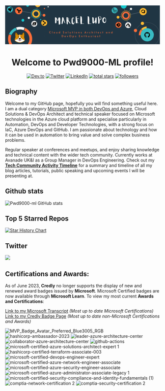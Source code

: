 ![Main](master.gif)

<h1 align="center">
  Welcome to Pwd9000-ML profile!
</h1>

<p align="center">
  <a href="https://dev.to/pwd9000/my-tech-community-activity-timeline-57lf">
    <img alt="Dev.to" title="Dev.to Blog" src="https://img.shields.io/badge/-DEV.TO%20BLOG-0A0A0A?style=for-the-badge&logo=devdotto&logoColor=white"></a>
  <a href="https://twitter.com/pwd9000?ref_src=twsrc%5Etfw">
    <img alt="Twitter" title="Twitter" src="https://img.shields.io/twitter/follow/Pwd9000?color=lightblue&label=%40pwd9000&logo=twitter&logoColor=white&style=for-the-badge"></a>
  <a href="https://www.linkedin.com/in/marcel-l-61b0a96b">
    <img alt="LinkedIn" title="LinkedIn" src="https://img.shields.io/badge/-Marcel%20Lupo-blue?style=for-the-badge&logo=Linkedin&logoColor=white/"></a>
  <a href="https://github.com/pwd9000-ML?tab=repositories&sort=stargazers">
    <img alt="total stars" title="Total stars on GitHub" src="https://img.shields.io/github/stars/Pwd9000-ML?logo=github&logoColor=white&style=for-the-badge"/></a>
  <a href="https://github.com/Pwd9000-ML?tab=followers">
    <img alt="followers" title="Follow me on Github" src="https://img.shields.io/github/followers/Pwd9000-ML?style=for-the-badge&logo=github&logoColor=white"/></a>
</p>

## Biography

Welcome to my GitHub page, hopefully you will find something useful here.  
I am a dual category [Microsoft MVP in both DevOps and Azure](https://mvp.microsoft.com/en-us/PublicProfile/5004771?fullName=Marcel%20Lupo), Cloud Solutions & DevOps Architect and technical speaker focused on Microsoft technologies in the Azure cloud platform and specialise particularly in Automation, DevOps and Developer Technologies, with a strong focus on IaC, Azure DevOps and GitHub.
I am passionate about technology and how it can be used in automation to bring value and solve complex business problems.

Regular speaker at conferences and meetups, and enjoy sharing knowledge and technical content with the wider tech community. Currently works at Avanade UK&I as a Group Manager in DevOps Engineering.
Check out my **[Tech Community Activity Timeline](https://dev.to/pwd9000/my-tech-community-activity-timeline-57lf)** for a summary and timeline of all my blog articles, tutorials, public speaking and upcoming events I will be presenting at.  

## Github stats

![Pwd9000-ml GitHub stats](https://github-readme-stats-sigma-five.vercel.app/api?username=Pwd9000-ML&theme=vue-dark&show_icons=true) 

## Top 5 Starred Repos

[![Star History Chart](https://api.star-history.com/svg?repos=Pwd9000-ML/Azure-Terraform-Deployments,Pwd9000-ML/docker-github-runner-linux,Pwd9000-ML/blog-devto,Pwd9000-ML/terraform-azurerm-openai-private-chatgpt,Pwd9000-ML/terraform-azurerm-sonarqube-aci&type=Timeline)](https://star-history.com/#Pwd9000-ML/Azure-Terraform-Deployments&Pwd9000-ML/docker-github-runner-linux&Pwd9000-ML/blog-devto&Pwd9000-ML/terraform-azurerm-openai-private-chatgpt&Pwd9000-ML/terraform-azurerm-sonarqube-aci&Timeline)  

## Twitter

[<img src="https://img.shields.io/badge/-Follow-blue?style=for-the-badge&logo=twitter&logoColor=white"/>](https://twitter.com/pwd9000?ref_src=twsrc%5Etfw")  

## Certifications and Awards:

As of June 2023, **Credly** no longer supports the display of new and renewed award badges issued by **Microsoft**. Microsoft Certified badges are now available through **Microsoft Learn**. To view my most current **Awards and Certifications**:  

[Link to my Microsoft Transcript](https://learn.microsoft.com/users/marcellupo-3925/transcript/vn6ypi32myy90rg/?wt.mc_id=DT-MVP-5004771/?tab=credentials-tab) _(Most up to date Microsoft Certifications)_
[Link to my Credly Badge Page](https://www.credly.com/users/marcel-lupo/badges) _(Most up to date non-Microsoft Certifications and Awards)_

![MVP_Badge_Avatar_Preferred_Blue3005_RGB](https://user-images.githubusercontent.com/44137582/161389893-def07215-9f14-4e91-a026-0e3508b05235.jpg) ![hashicorp-ambassador-2023](https://github.com/Pwd9000-ML/Pwd9000-ML/assets/44137582/f0a9c7c1-5949-46f5-b1de-269d08405ed9) <img width="156" alt="leader-azure-architecture-center" src="https://user-images.githubusercontent.com/44137582/198001598-4c8a4656-15d3-4603-b43d-d4c67717862b.png"> <img width="156" alt="collaborator-azure-architecture-center" src="https://user-images.githubusercontent.com/44137582/198001260-c177a2e5-5527-4578-b15b-9bf266d1c3ea.png"> ![github-actions](https://user-images.githubusercontent.com/44137582/198000380-22f9609c-0ebd-4b7f-ac11-08fcf0fdb174.png)  ![microsoft-certified-azure-solutions-architect-expert 1](https://user-images.githubusercontent.com/44137582/161390188-410ae0c9-d30c-46c5-8b11-ac8621c4300c.png) ![hashicorp-certified-terraform-associate-003](https://github.com/Pwd9000-ML/Pwd9000-ML/assets/44137582/f86d92de-f692-4eb8-8890-95e4a86cba1c) ![microsoft-certified-devops-engineer-expert](https://user-images.githubusercontent.com/44137582/161390189-4c03109f-475e-4cc3-80be-cae2f34b5209.png) ![microsoft-certified-azure-network-engineer-associate](https://user-images.githubusercontent.com/44137582/161390185-d21c8969-5315-449f-b133-87f08dcda379.png) ![microsoft-certified-azure-security-engineer-associate](https://user-images.githubusercontent.com/44137582/161390186-d285bace-8bf8-4a2b-838a-3b9e3cb7e932.png) ![microsoft-certified-azure-administrator-associate-legacy 1](https://user-images.githubusercontent.com/44137582/161390190-dd2f54c1-b55c-414a-9efb-006335c3c217.png) ![microsoft-certified-security-compliance-and-identity-fundamentals (1)](https://user-images.githubusercontent.com/44137582/161390363-8e630c93-99f6-42a5-86a7-1a8686c7e0e0.png) ![comptia-network-certification 2](https://user-images.githubusercontent.com/44137582/161390110-82c7f761-b772-40c6-9435-28db73e4bd36.png) ![comptia-security-certification 2](https://user-images.githubusercontent.com/44137582/161390111-f36af7b5-97bf-4b19-bfcd-cfbd9df1ba22.png) 
